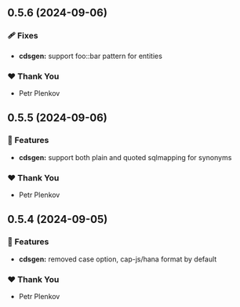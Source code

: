 





## 0.5.6 (2024-09-06)


### 🩹 Fixes

- **cdsgen:** support foo::bar pattern for entities


### ❤️  Thank You

- Petr Plenkov

## 0.5.5 (2024-09-06)


### 🚀 Features

- **cdsgen:** support both plain and quoted sqlmapping for synonyms


### ❤️  Thank You

- Petr Plenkov

## 0.5.4 (2024-09-05)


### 🚀 Features

- **cdsgen:** removed case option,  cap-js/hana format by default


### ❤️  Thank You

- Petr Plenkov